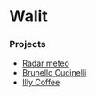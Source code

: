 # Walit

### Projects

* [Radar meteo](radarmeteo/radarmeteo.md)
* [Brunello Cucinelli](brunellocucinelli/brunellocucinelli.md)
* [Illy Coffee](illy/illy.md)